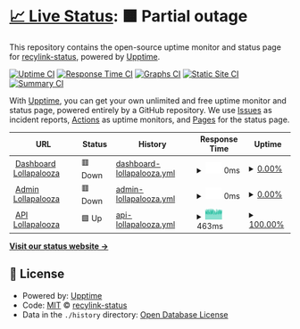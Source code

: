 # [📈 Live Status](https://recylink-status.github.io/lollapalooza): <!--live status--> **🟧 Partial outage**

This repository contains the open-source uptime monitor and status page for [recylink-status](https://recylink-status.github.io/lollapalooza), powered by [Upptime](https://github.com/upptime/upptime).

[![Uptime CI](https://github.com/recylink-status/lollapalooza/workflows/Uptime%20CI/badge.svg)](https://github.com/recylink-status/lollapalooza/actions?query=workflow%3A%22Uptime+CI%22)
[![Response Time CI](https://github.com/recylink-status/lollapalooza/workflows/Response%20Time%20CI/badge.svg)](https://github.com/recylink-status/lollapalooza/actions?query=workflow%3A%22Response+Time+CI%22)
[![Graphs CI](https://github.com/recylink-status/lollapalooza/workflows/Graphs%20CI/badge.svg)](https://github.com/recylink-status/lollapalooza/actions?query=workflow%3A%22Graphs+CI%22)
[![Static Site CI](https://github.com/recylink-status/lollapalooza/workflows/Static%20Site%20CI/badge.svg)](https://github.com/recylink-status/lollapalooza/actions?query=workflow%3A%22Static+Site+CI%22)
[![Summary CI](https://github.com/recylink-status/lollapalooza/workflows/Summary%20CI/badge.svg)](https://github.com/recylink-status/lollapalooza/actions?query=workflow%3A%22Summary+CI%22)

With [Upptime](https://upptime.js.org), you can get your own unlimited and free uptime monitor and status page, powered entirely by a GitHub repository. We use [Issues](https://github.com/recylink-status/lollapalooza/issues) as incident reports, [Actions](https://github.com/recylink-status/lollapalooza/actions) as uptime monitors, and [Pages](https://recylink-status.github.io/lollapalooza) for the status page.

<!--start: status pages-->
<!-- This summary is generated by Upptime (https://github.com/upptime/upptime) -->
<!-- Do not edit this manually, your changes will be overwritten -->
<!-- prettier-ignore -->
| URL | Status | History | Response Time | Uptime |
| --- | ------ | ------- | ------------- | ------ |
| <img alt="" src="https://favicons.githubusercontent.com/lollapalooza.recylink.com" height="13"> [Dashboard Lollapalooza](https://lollapalooza.recylink.com/) | 🟥 Down | [dashboard-lollapalooza.yml](https://github.com/recylink-status/lollapalooza/commits/HEAD/history/dashboard-lollapalooza.yml) | <details><summary><img alt="Response time graph" src="./graphs/dashboard-lollapalooza/response-time-week.png" height="20"> 0ms</summary><br><a href="https://recylink-status.github.io/lollapalooza/history/dashboard-lollapalooza"><img alt="Response time 741" src="https://img.shields.io/endpoint?url=https%3A%2F%2Fraw.githubusercontent.com%2Frecylink-status%2Flollapalooza%2FHEAD%2Fapi%2Fdashboard-lollapalooza%2Fresponse-time.json"></a><br><a href="https://recylink-status.github.io/lollapalooza/history/dashboard-lollapalooza"><img alt="24-hour response time 0" src="https://img.shields.io/endpoint?url=https%3A%2F%2Fraw.githubusercontent.com%2Frecylink-status%2Flollapalooza%2FHEAD%2Fapi%2Fdashboard-lollapalooza%2Fresponse-time-day.json"></a><br><a href="https://recylink-status.github.io/lollapalooza/history/dashboard-lollapalooza"><img alt="7-day response time 0" src="https://img.shields.io/endpoint?url=https%3A%2F%2Fraw.githubusercontent.com%2Frecylink-status%2Flollapalooza%2FHEAD%2Fapi%2Fdashboard-lollapalooza%2Fresponse-time-week.json"></a><br><a href="https://recylink-status.github.io/lollapalooza/history/dashboard-lollapalooza"><img alt="30-day response time 0" src="https://img.shields.io/endpoint?url=https%3A%2F%2Fraw.githubusercontent.com%2Frecylink-status%2Flollapalooza%2FHEAD%2Fapi%2Fdashboard-lollapalooza%2Fresponse-time-month.json"></a><br><a href="https://recylink-status.github.io/lollapalooza/history/dashboard-lollapalooza"><img alt="1-year response time 741" src="https://img.shields.io/endpoint?url=https%3A%2F%2Fraw.githubusercontent.com%2Frecylink-status%2Flollapalooza%2FHEAD%2Fapi%2Fdashboard-lollapalooza%2Fresponse-time-year.json"></a></details> | <details><summary><a href="https://recylink-status.github.io/lollapalooza/history/dashboard-lollapalooza">0.00%</a></summary><a href="https://recylink-status.github.io/lollapalooza/history/dashboard-lollapalooza"><img alt="All-time uptime 49.96%" src="https://img.shields.io/endpoint?url=https%3A%2F%2Fraw.githubusercontent.com%2Frecylink-status%2Flollapalooza%2FHEAD%2Fapi%2Fdashboard-lollapalooza%2Fuptime.json"></a><br><a href="https://recylink-status.github.io/lollapalooza/history/dashboard-lollapalooza"><img alt="24-hour uptime 0.00%" src="https://img.shields.io/endpoint?url=https%3A%2F%2Fraw.githubusercontent.com%2Frecylink-status%2Flollapalooza%2FHEAD%2Fapi%2Fdashboard-lollapalooza%2Fuptime-day.json"></a><br><a href="https://recylink-status.github.io/lollapalooza/history/dashboard-lollapalooza"><img alt="7-day uptime 0.00%" src="https://img.shields.io/endpoint?url=https%3A%2F%2Fraw.githubusercontent.com%2Frecylink-status%2Flollapalooza%2FHEAD%2Fapi%2Fdashboard-lollapalooza%2Fuptime-week.json"></a><br><a href="https://recylink-status.github.io/lollapalooza/history/dashboard-lollapalooza"><img alt="30-day uptime 0.00%" src="https://img.shields.io/endpoint?url=https%3A%2F%2Fraw.githubusercontent.com%2Frecylink-status%2Flollapalooza%2FHEAD%2Fapi%2Fdashboard-lollapalooza%2Fuptime-month.json"></a><br><a href="https://recylink-status.github.io/lollapalooza/history/dashboard-lollapalooza"><img alt="1-year uptime 49.96%" src="https://img.shields.io/endpoint?url=https%3A%2F%2Fraw.githubusercontent.com%2Frecylink-status%2Flollapalooza%2FHEAD%2Fapi%2Fdashboard-lollapalooza%2Fuptime-year.json"></a></details>
| <img alt="" src="https://favicons.githubusercontent.com/admin-lollapalooza.recylink.com" height="13"> [Admin Lollapalooza](https://admin-lollapalooza.recylink.com/login) | 🟥 Down | [admin-lollapalooza.yml](https://github.com/recylink-status/lollapalooza/commits/HEAD/history/admin-lollapalooza.yml) | <details><summary><img alt="Response time graph" src="./graphs/admin-lollapalooza/response-time-week.png" height="20"> 0ms</summary><br><a href="https://recylink-status.github.io/lollapalooza/history/admin-lollapalooza"><img alt="Response time 733" src="https://img.shields.io/endpoint?url=https%3A%2F%2Fraw.githubusercontent.com%2Frecylink-status%2Flollapalooza%2FHEAD%2Fapi%2Fadmin-lollapalooza%2Fresponse-time.json"></a><br><a href="https://recylink-status.github.io/lollapalooza/history/admin-lollapalooza"><img alt="24-hour response time 0" src="https://img.shields.io/endpoint?url=https%3A%2F%2Fraw.githubusercontent.com%2Frecylink-status%2Flollapalooza%2FHEAD%2Fapi%2Fadmin-lollapalooza%2Fresponse-time-day.json"></a><br><a href="https://recylink-status.github.io/lollapalooza/history/admin-lollapalooza"><img alt="7-day response time 0" src="https://img.shields.io/endpoint?url=https%3A%2F%2Fraw.githubusercontent.com%2Frecylink-status%2Flollapalooza%2FHEAD%2Fapi%2Fadmin-lollapalooza%2Fresponse-time-week.json"></a><br><a href="https://recylink-status.github.io/lollapalooza/history/admin-lollapalooza"><img alt="30-day response time 0" src="https://img.shields.io/endpoint?url=https%3A%2F%2Fraw.githubusercontent.com%2Frecylink-status%2Flollapalooza%2FHEAD%2Fapi%2Fadmin-lollapalooza%2Fresponse-time-month.json"></a><br><a href="https://recylink-status.github.io/lollapalooza/history/admin-lollapalooza"><img alt="1-year response time 733" src="https://img.shields.io/endpoint?url=https%3A%2F%2Fraw.githubusercontent.com%2Frecylink-status%2Flollapalooza%2FHEAD%2Fapi%2Fadmin-lollapalooza%2Fresponse-time-year.json"></a></details> | <details><summary><a href="https://recylink-status.github.io/lollapalooza/history/admin-lollapalooza">0.00%</a></summary><a href="https://recylink-status.github.io/lollapalooza/history/admin-lollapalooza"><img alt="All-time uptime 49.96%" src="https://img.shields.io/endpoint?url=https%3A%2F%2Fraw.githubusercontent.com%2Frecylink-status%2Flollapalooza%2FHEAD%2Fapi%2Fadmin-lollapalooza%2Fuptime.json"></a><br><a href="https://recylink-status.github.io/lollapalooza/history/admin-lollapalooza"><img alt="24-hour uptime 0.00%" src="https://img.shields.io/endpoint?url=https%3A%2F%2Fraw.githubusercontent.com%2Frecylink-status%2Flollapalooza%2FHEAD%2Fapi%2Fadmin-lollapalooza%2Fuptime-day.json"></a><br><a href="https://recylink-status.github.io/lollapalooza/history/admin-lollapalooza"><img alt="7-day uptime 0.00%" src="https://img.shields.io/endpoint?url=https%3A%2F%2Fraw.githubusercontent.com%2Frecylink-status%2Flollapalooza%2FHEAD%2Fapi%2Fadmin-lollapalooza%2Fuptime-week.json"></a><br><a href="https://recylink-status.github.io/lollapalooza/history/admin-lollapalooza"><img alt="30-day uptime 0.00%" src="https://img.shields.io/endpoint?url=https%3A%2F%2Fraw.githubusercontent.com%2Frecylink-status%2Flollapalooza%2FHEAD%2Fapi%2Fadmin-lollapalooza%2Fuptime-month.json"></a><br><a href="https://recylink-status.github.io/lollapalooza/history/admin-lollapalooza"><img alt="1-year uptime 49.96%" src="https://img.shields.io/endpoint?url=https%3A%2F%2Fraw.githubusercontent.com%2Frecylink-status%2Flollapalooza%2FHEAD%2Fapi%2Fadmin-lollapalooza%2Fuptime-year.json"></a></details>
| <img alt="" src="https://favicons.githubusercontent.com/api-lollapalooza.recylink.com" height="13"> [API Lollapalooza](https://api-lollapalooza.recylink.com/v1/health) | 🟩 Up | [api-lollapalooza.yml](https://github.com/recylink-status/lollapalooza/commits/HEAD/history/api-lollapalooza.yml) | <details><summary><img alt="Response time graph" src="./graphs/api-lollapalooza/response-time-week.png" height="20"> 463ms</summary><br><a href="https://recylink-status.github.io/lollapalooza/history/api-lollapalooza"><img alt="Response time 446" src="https://img.shields.io/endpoint?url=https%3A%2F%2Fraw.githubusercontent.com%2Frecylink-status%2Flollapalooza%2FHEAD%2Fapi%2Fapi-lollapalooza%2Fresponse-time.json"></a><br><a href="https://recylink-status.github.io/lollapalooza/history/api-lollapalooza"><img alt="24-hour response time 458" src="https://img.shields.io/endpoint?url=https%3A%2F%2Fraw.githubusercontent.com%2Frecylink-status%2Flollapalooza%2FHEAD%2Fapi%2Fapi-lollapalooza%2Fresponse-time-day.json"></a><br><a href="https://recylink-status.github.io/lollapalooza/history/api-lollapalooza"><img alt="7-day response time 463" src="https://img.shields.io/endpoint?url=https%3A%2F%2Fraw.githubusercontent.com%2Frecylink-status%2Flollapalooza%2FHEAD%2Fapi%2Fapi-lollapalooza%2Fresponse-time-week.json"></a><br><a href="https://recylink-status.github.io/lollapalooza/history/api-lollapalooza"><img alt="30-day response time 450" src="https://img.shields.io/endpoint?url=https%3A%2F%2Fraw.githubusercontent.com%2Frecylink-status%2Flollapalooza%2FHEAD%2Fapi%2Fapi-lollapalooza%2Fresponse-time-month.json"></a><br><a href="https://recylink-status.github.io/lollapalooza/history/api-lollapalooza"><img alt="1-year response time 446" src="https://img.shields.io/endpoint?url=https%3A%2F%2Fraw.githubusercontent.com%2Frecylink-status%2Flollapalooza%2FHEAD%2Fapi%2Fapi-lollapalooza%2Fresponse-time-year.json"></a></details> | <details><summary><a href="https://recylink-status.github.io/lollapalooza/history/api-lollapalooza">100.00%</a></summary><a href="https://recylink-status.github.io/lollapalooza/history/api-lollapalooza"><img alt="All-time uptime 100.00%" src="https://img.shields.io/endpoint?url=https%3A%2F%2Fraw.githubusercontent.com%2Frecylink-status%2Flollapalooza%2FHEAD%2Fapi%2Fapi-lollapalooza%2Fuptime.json"></a><br><a href="https://recylink-status.github.io/lollapalooza/history/api-lollapalooza"><img alt="24-hour uptime 100.00%" src="https://img.shields.io/endpoint?url=https%3A%2F%2Fraw.githubusercontent.com%2Frecylink-status%2Flollapalooza%2FHEAD%2Fapi%2Fapi-lollapalooza%2Fuptime-day.json"></a><br><a href="https://recylink-status.github.io/lollapalooza/history/api-lollapalooza"><img alt="7-day uptime 100.00%" src="https://img.shields.io/endpoint?url=https%3A%2F%2Fraw.githubusercontent.com%2Frecylink-status%2Flollapalooza%2FHEAD%2Fapi%2Fapi-lollapalooza%2Fuptime-week.json"></a><br><a href="https://recylink-status.github.io/lollapalooza/history/api-lollapalooza"><img alt="30-day uptime 100.00%" src="https://img.shields.io/endpoint?url=https%3A%2F%2Fraw.githubusercontent.com%2Frecylink-status%2Flollapalooza%2FHEAD%2Fapi%2Fapi-lollapalooza%2Fuptime-month.json"></a><br><a href="https://recylink-status.github.io/lollapalooza/history/api-lollapalooza"><img alt="1-year uptime 100.00%" src="https://img.shields.io/endpoint?url=https%3A%2F%2Fraw.githubusercontent.com%2Frecylink-status%2Flollapalooza%2FHEAD%2Fapi%2Fapi-lollapalooza%2Fuptime-year.json"></a></details>

<!--end: status pages-->

[**Visit our status website →**](https://recylink-status.github.io/lollapalooza)

## 📄 License

- Powered by: [Upptime](https://github.com/upptime/upptime)
- Code: [MIT](./LICENSE) © [recylink-status](https://recylink-status.github.io/lollapalooza)
- Data in the `./history` directory: [Open Database License](https://opendatacommons.org/licenses/odbl/1-0/)
